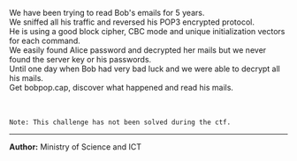 We have been trying to read Bob's emails for 5 years. <br>
We sniffed all his traffic and reversed his POP3 encrypted protocol.<br> 
He is using a good block cipher, CBC mode and unique initialization vectors for each command.<br>
We easily found Alice password and decrypted her mails but we never found the server key or his passwords.<br>
Until one day when Bob had very bad luck and we were able to decrypt all his mails. <br>
Get bobpop.cap, discover what happened and read his mails.<br><br><br>

```
Note: This challenge has not been solved during the ctf.
```

---
**Author:** Ministry of Science and ICT